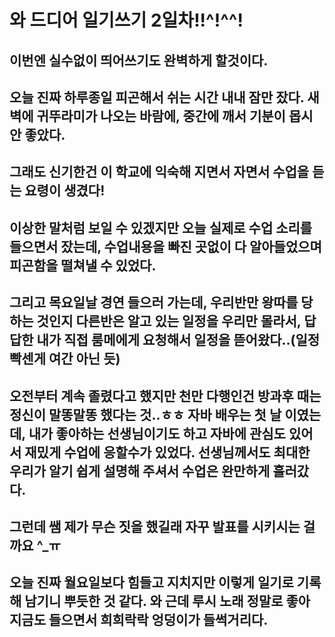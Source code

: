 # 와 드디어 일기쓰기 2일차!!^!^^!
## 이번엔 실수없이 띄어쓰기도 완벽하게 할것이다.
## 오늘 진짜 하루종일 피곤해서 쉬는 시간 내내 잠만 잤다. 새벽에 귀뚜라미가 나오는 바람에, 중간에 깨서 기분이 몹시 안 좋았다.
## 그래도 신기한건 이 학교에 익숙해 지면서 자면서 수업을 듣는 요령이 생겼다!
## 이상한 말처럼 보일 수 있겠지만 오늘 실제로 수업 소리를 들으면서 잤는데, 수업내용을 빠진 곳없이 다 알아들었으며 피곤함을 떨쳐낼 수 있었다.
## 그리고 목요일날 경연 들으러 가는데, 우리반만 왕따를 당하는 것인지 다른반은 알고 있는 일정을 우리만 몰라서, 답답한 내가 직접 룸메에게 요청해서 일정을 뜯어왔다..(일정 빡센게 여간 아닌 듯) 
## 오전부터 계속 졸렸다고 했지만 천만 다행인건 방과후 때는 정신이 말똥말똥 했다는 것..ㅎㅎ 자바 배우는 첫 날 이였는데, 내가 좋아하는 선생님이기도 하고 자바에 관심도 있어서 재밌게 수업에 응할수가 있었다. 선생님께서도 최대한 우리가 알기 쉽게 설명해 주셔서 수업은 완만하게 흘러갔다.
## 그런데 쌤 제가 무슨 짓을 했길래 자꾸 발표를 시키시는 걸까요 ^_ㅠ
## 오늘 진짜 월요일보다 힘들고 지치지만 이렇게 일기로 기록해 남기니 뿌듯한 것 같다. 와 근데 루시 노래 정말로 좋아 지금도 들으면서 희희락락 엉덩이가 들썩거리다.  